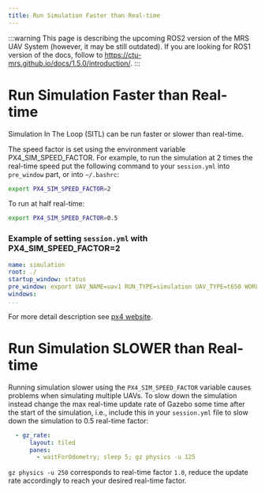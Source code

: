 ```yaml
---
title: Run Simulation Faster than Real-time
---
```


:::warning
This page is describing the upcoming ROS2 version of the MRS UAV System (however, it may be still outdated). If you are looking for ROS1 version of the docs, follow to https://ctu-mrs.github.io/docs/1.5.0/introduction/.
:::

# Run Simulation Faster than Real-time

Simulation In The Loop (SITL) can be run faster or slower than real-time.

The speed factor is set using the environment variable PX4_SIM_SPEED_FACTOR. For example, to run the simulation at 2 times the real-time speed put the following command to your `session.yml` into `pre_window` part, or into `~/.bashrc`:

```bash
export PX4_SIM_SPEED_FACTOR=2
```

To run at half real-time:

```bash
export PX4_SIM_SPEED_FACTOR=0.5
```

### Example of setting `session.yml` with PX4_SIM_SPEED_FACTOR=2

```yml
name: simulation
root: ./
startup_window: status
pre_window: export UAV_NAME=uav1 RUN_TYPE=simulation UAV_TYPE=t650 WORLD_NAME=simulation PX4_SIM_SPEED_FACTOR=2
windows:
...
```

For more detail description see [px4 website](https://docs.px4.io/main/en/sim_gazebo_gz/#change-simulation-speed).

# Run Simulation SLOWER than Real-time

Running simulation slower using the `PX4_SIM_SPEED_FACTOR` variable causes problems when simulating multiple UAVs. To slow down the simulation instead change the max real-time update rate of Gazebo some time after the start of the simulation, i.e., include this in your `session.yml` file to slow down the simulation to 0.5 real-time factor:

```yml
  - gz_rate:
      layout: tiled
      panes:
        - waitForOdometry; sleep 5; gz physics -u 125
```

`gz physics -u 250` corresponds to real-time factor `1.0`, reduce the update rate accordingly to reach your desired real-time factor.
